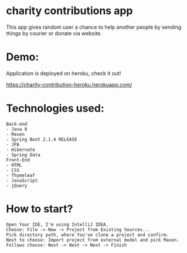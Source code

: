 # charity contributions app

This app gives random user a chance to help another people by sending things by courier or donate via website.

# Demo:
Application is deployed on heroku, check it out!

https://charity-contribution-heroku.herokuapp.com/

# Technologies used:

```
Back-end
- Java 8
- Maven
- Spring Boot 2.1.4 RELEASE
- JPA
- Hibernate
- Spring Data
Front-End
- HTML 
- CSS
- Thymeleaf
- JavaScript
- jQuery
```

# How to start?
```
Open Your IDE, I'm using IntelliJ IDEA.
Choose: File -> New -> Project from Existing Sources...
Pick directory path, where You've clone a project and confirm.
Next to choose: Import project from external model and pick Maven.
Follows choose: Next -> Next -> Next -> Finish
```

